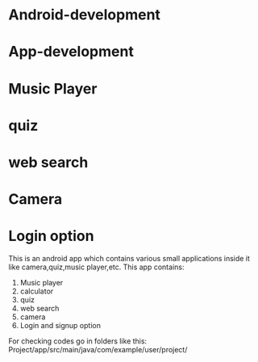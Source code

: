 # Android-development
# App-development
# Music Player
# quiz
# web search
# Camera
# Login option 
This is an android app which contains various small applications inside it like camera,quiz,music player,etc.
This app contains:
1. Music player
2. calculator
3. quiz
4. web search
5. camera
6. Login and signup option 

For checking codes go in folders like this: Project/app/src/main/java/com/example/user/project/



